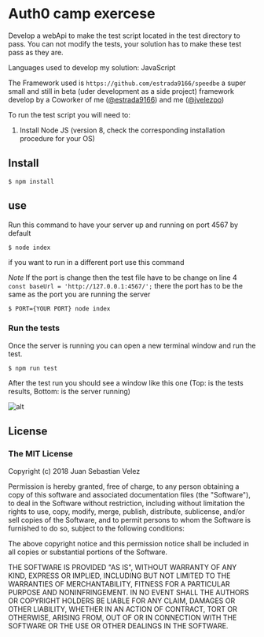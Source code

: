 # Auth0 camp exercese

Develop a webApi to make the test script located in the test directory to pass. You can not modify the tests, your solution has to make these test pass as they are.

Languages used to develop my solution: JavaScript

The Framework used is `https://github.com/estrada9166/speedbe` a super small and still in beta (uder development as a side project) framework develop by a Coworker of me ([@estrada9166](https://github.com/estrada9166)) and me ([@jvelezpo](https://github.com/jvelezpo))

To run the test script you will need to:

1. Install Node JS (version 8, check the corresponding installation procedure for your OS)

## Install
```shell
$ npm install
```

## use

Run this command to have your server up and running on port 4567 by default
```shell
$ node index
```

if you want to run in a different port use this command

*Note* If the port is change then the test file have to be change on line 4 `const baseUrl = 'http://127.0.0.1:4567/';` there the port has to be the same as the port you are running the server
```shell
$ PORT={YOUR PORT} node index
```

### Run the tests

Once the server is running you can open a new terminal window and run the test.
```shell
$ npm run test
```
After the test run you should see a window like this one (Top: is the tests results, Bottom: is the server running)

![alt](https://lh3.googleusercontent.com/JEHsyqTc-0bQ4rgJiPgBbC_BLDu6Cx1-BfsmBgIKqVRNQSDsq6pOB_2mroOKrE-kh0s75Z61RkoREIxjOt7PaRePUkWMINttMZQVwbN6wGQEZ6WuIIlQl6FoO7VFzwb_H2G5M3SAbGHXMqpykPfbfXoIoIKVWnlSza6THMcxwzQqNVKC7gA-zOsV4ISHveYSVwYEq1YP0JdQpme7wETdug1nuhRPrFkAfvYcwqMGF9nwJNy37im0LNDaIKIJR-azS_yEexWcKKzy7vM4wsZx1AQLBXD6o38h-uhdC6FUlA0LEr8F-BQB2TT1RtwF-hsoJ4w5N29iIFObPft5xb95gsut5J0G_FdeaeTNRNToNo5nwq7YW2a0k6RWOGR88ZhFzBb9jbHrcB1mkvCZBsPYT1rvcrPWvSHZezDjDlyOF4rpOgYxUtbD2gzpCyEU-Hy1igCLXeyNg50mJ1IxCcWPGbpWsoYihaUi_D7JDRXBrLFWrqkZo5NxCuT_vSc1SzxyLFvBYCeF1axmouGgTIwnLEp4BaavKtl7oCsHsDmGxEnT_l4TUJ_QXY6LpsQWuOTUgKQxg21UKYzaCuEeoh4xprlItwuZ5IOCVgAYsvB2iQ5SQHXc5ol0PHvIL0CQj7oXzP7NOcd6rMZhMaGmhXtzo41ANl5qWC3sFg=w1688-h1336-no)

## License
### The MIT License

Copyright (c) 2018 Juan Sebastian Velez

Permission is hereby granted, free of charge, to any person obtaining a copy
of this software and associated documentation files (the "Software"), to deal
in the Software without restriction, including without limitation the rights
to use, copy, modify, merge, publish, distribute, sublicense, and/or sell
copies of the Software, and to permit persons to whom the Software is
furnished to do so, subject to the following conditions:

The above copyright notice and this permission notice shall be included in
all copies or substantial portions of the Software.

THE SOFTWARE IS PROVIDED "AS IS", WITHOUT WARRANTY OF ANY KIND, EXPRESS OR
IMPLIED, INCLUDING BUT NOT LIMITED TO THE WARRANTIES OF MERCHANTABILITY,
FITNESS FOR A PARTICULAR PURPOSE AND NONINFRINGEMENT. IN NO EVENT SHALL THE
AUTHORS OR COPYRIGHT HOLDERS BE LIABLE FOR ANY CLAIM, DAMAGES OR OTHER
LIABILITY, WHETHER IN AN ACTION OF CONTRACT, TORT OR OTHERWISE, ARISING FROM,
OUT OF OR IN CONNECTION WITH THE SOFTWARE OR THE USE OR OTHER DEALINGS IN
THE SOFTWARE.